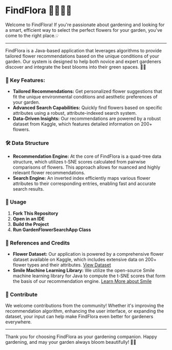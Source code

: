 # FindFlora 💛👩‍🌾🌻

Welcome to FindFlora! If you're passionate about gardening and looking for a smart, efficient way to select the perfect flowers for your garden, you've come to the right place.💡

----

FindFlora is a Java-based application that leverages algorithms to provide tailored flower recommendations based on the unique conditions of your garden. Our system is designed to help both novice and expert gardeners discover and integrate the best blooms into their green spaces. 🌸✨

### 🌺 Key Features:

- **Tailored Recommendations:** Get personalized flower suggestions that fit the unique environmental conditions and aesthetic preferences of your garden.
- **Advanced Search Capabilities:** Quickly find flowers based on specific attributes using a robust, attribute-indexed search system.
- **Data-Driven Insights:** Our recommendations are powered by a robust dataset from Kaggle, which features detailed information on 200+ flowers.

### 🛠️ Data Structure

- **Recommendation Engine:** At the core of FindFlora is a quad-tree data structure, which utilizes t-SNE scores calculated from pairwise comparisons of flowers. This approach allows for nuanced and highly relevant flower recommendations.
- **Search Engine:** An inverted index efficiently maps various flower attributes to their corresponding entries, enabling fast and accurate search results.

### 🚀 Usage

1. **Fork This Repository**
2. **Open in an IDE**
3. **Build the Project**
4. **Run GardenFlowerSearchApp Class**

### 📘 References and Credits

- **Flower Dataset:** Our application is powered by a comprehensive flower dataset available on Kaggle, which includes extensive data on 200+ flower types and their attributes. [View Dataset](https://www.kaggle.com/datasets/kkhandekar/a-to-z-flowers-features-images)
- **Smile Machine Learning Library:** We utilize the open-source Smile machine learning library for Java to compute the t-SNE scores that form the basis of our recommendation engine. [Learn More about Smile](https://github.com/haifengl/smile)

### 🌟 Contribute

We welcome contributions from the community! Whether it's improving the recommendation algorithm, enhancing the user interface, or expanding the dataset, your input can help make FindFlora even better for gardeners everywhere.

----

Thank you for choosing FindFlora as your gardening companion. Happy gardening, and may your garden always bloom beautifully! 🌱💐